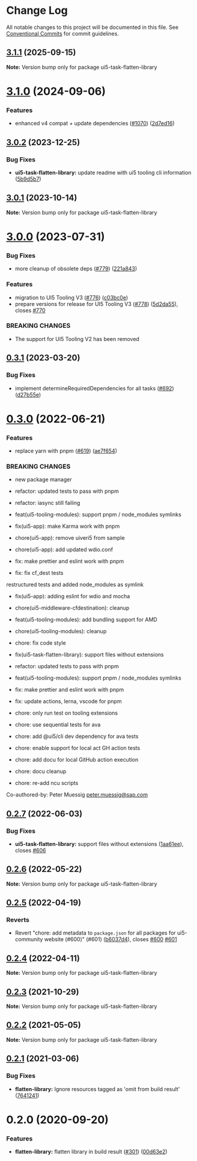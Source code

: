 # Change Log

All notable changes to this project will be documented in this file.
See [Conventional Commits](https://conventionalcommits.org) for commit guidelines.

## [3.1.1](https://github.com/ui5-community/ui5-ecosystem-showcase/compare/ui5-task-flatten-library@3.1.0...ui5-task-flatten-library@3.1.1) (2025-09-15)

**Note:** Version bump only for package ui5-task-flatten-library





# [3.1.0](https://github.com/ui5-community/ui5-ecosystem-showcase/compare/ui5-task-flatten-library@3.0.2...ui5-task-flatten-library@3.1.0) (2024-09-06)


### Features

* enhanced v4 compat + update dependencies ([#1070](https://github.com/ui5-community/ui5-ecosystem-showcase/issues/1070)) ([2d7ed16](https://github.com/ui5-community/ui5-ecosystem-showcase/commit/2d7ed1623249febd32ecabdd2b47698f1cd968d5))





## [3.0.2](https://github.com/ui5-community/ui5-ecosystem-showcase/compare/ui5-task-flatten-library@3.0.1...ui5-task-flatten-library@3.0.2) (2023-12-25)


### Bug Fixes

* **ui5-task-flatten-library:** update readme with ui5 tooling cli information ([5b9d5b7](https://github.com/ui5-community/ui5-ecosystem-showcase/commit/5b9d5b7f5e6e714a126ad0c8e8610129a75359e3))





## [3.0.1](https://github.com/ui5-community/ui5-ecosystem-showcase/compare/ui5-task-flatten-library@3.0.0...ui5-task-flatten-library@3.0.1) (2023-10-14)

**Note:** Version bump only for package ui5-task-flatten-library





# [3.0.0](https://github.com/ui5-community/ui5-ecosystem-showcase/compare/ui5-task-flatten-library@0.3.1...ui5-task-flatten-library@3.0.0) (2023-07-31)


### Bug Fixes

* more cleanup of obsolete deps ([#779](https://github.com/ui5-community/ui5-ecosystem-showcase/issues/779)) ([221a843](https://github.com/ui5-community/ui5-ecosystem-showcase/commit/221a843ed1693f8db4233c5c6ea03ce368374046))


### Features

* migration to UI5 Tooling V3 ([#776](https://github.com/ui5-community/ui5-ecosystem-showcase/issues/776)) ([c03bc0e](https://github.com/ui5-community/ui5-ecosystem-showcase/commit/c03bc0e8a8d0b55d38510164c885022e11b597e6))
* prepare versions for release for UI5 Tooling V3 ([#778](https://github.com/ui5-community/ui5-ecosystem-showcase/issues/778)) ([5d2da55](https://github.com/ui5-community/ui5-ecosystem-showcase/commit/5d2da55e77513e026377aca799c413560c651f56)), closes [#770](https://github.com/ui5-community/ui5-ecosystem-showcase/issues/770)


### BREAKING CHANGES

* The support for UI5 Tooling V2 has been removed





## [0.3.1](https://github.com/ui5-community/ui5-ecosystem-showcase/compare/ui5-task-flatten-library@0.3.0...ui5-task-flatten-library@0.3.1) (2023-03-20)


### Bug Fixes

* implement determineRequiredDependencies for all tasks ([#692](https://github.com/ui5-community/ui5-ecosystem-showcase/issues/692)) ([d27b55e](https://github.com/ui5-community/ui5-ecosystem-showcase/commit/d27b55e5bd2ad95336bdad8f4f07cd0e10ac2ca2))





# [0.3.0](https://github.com/ui5-community/ui5-ecosystem-showcase/compare/ui5-task-flatten-library@0.2.7...ui5-task-flatten-library@0.3.0) (2022-06-21)


### Features

* replace yarn with pnpm ([#619](https://github.com/ui5-community/ui5-ecosystem-showcase/issues/619)) ([ae7f654](https://github.com/ui5-community/ui5-ecosystem-showcase/commit/ae7f6544f010d4b97c8a4db28ea89d01389b5fb5))


### BREAKING CHANGES

* new package manager

* refactor: updated tests to pass with pnpm

* refactor: iasync still failing

* feat(ui5-tooling-modules): support pnpm / node_modules symlinks

* fix(ui5-app): make Karma work with pnpm

* chore(ui5-app): remove uiveri5 from sample

* chore(ui5-app): add updated wdio.conf

* fix: make prettier and eslint work with pnpm

* fix: fix cf_dest tests

restructured tests and added node_modules as symlink

* fix(ui5-app): adding eslint for wdio and mocha

* chore(ui5-middleware-cfdestination): cleanup

* feat(ui5-tooling-modules): add bundling support for AMD

* chore(ui5-tooling-modules): cleanup

* chore: fix code style

* fix(ui5-task-flatten-library): support files without extensions

* refactor: updated tests to pass with pnpm

* feat(ui5-tooling-modules): support pnpm / node_modules symlinks

* fix: make prettier and eslint work with pnpm

* fix: update actions, lerna, vscode for pnpm

* chore: only run test on tooling extensions

* chore: use sequential tests for ava

* chore: add @ui5/cli dev dependency for ava tests

* chore: enable support for local act GH action tests

* chore: add docu for local GitHub action execution

* chore: docu cleanup

* chore: re-add ncu scripts

Co-authored-by: Peter Muessig <peter.muessig@sap.com>





## [0.2.7](https://github.com/ui5-community/ui5-ecosystem-showcase/compare/ui5-task-flatten-library@0.2.6...ui5-task-flatten-library@0.2.7) (2022-06-03)


### Bug Fixes

* **ui5-task-flatten-library:** support files without extensions ([1aa61ee](https://github.com/ui5-community/ui5-ecosystem-showcase/commit/1aa61ee4d448ab1056679d92ccd188f9c3a81e95)), closes [#606](https://github.com/ui5-community/ui5-ecosystem-showcase/issues/606)





## [0.2.6](https://github.com/ui5-community/ui5-ecosystem-showcase/compare/ui5-task-flatten-library@0.2.5...ui5-task-flatten-library@0.2.6) (2022-05-22)

**Note:** Version bump only for package ui5-task-flatten-library





## [0.2.5](https://github.com/ui5-community/ui5-ecosystem-showcase/compare/ui5-task-flatten-library@0.2.4...ui5-task-flatten-library@0.2.5) (2022-04-19)


### Reverts

* Revert "chore: add metadata to `package.json` for all packages for ui5-community website (#600)" (#601) ([b6037d4](https://github.com/ui5-community/ui5-ecosystem-showcase/commit/b6037d4d397275ad2d83e7f18415c45a878c76bf)), closes [#600](https://github.com/ui5-community/ui5-ecosystem-showcase/issues/600) [#601](https://github.com/ui5-community/ui5-ecosystem-showcase/issues/601)





## [0.2.4](https://github.com/ui5-community/ui5-ecosystem-showcase/compare/ui5-task-flatten-library@0.2.3...ui5-task-flatten-library@0.2.4) (2022-04-11)

**Note:** Version bump only for package ui5-task-flatten-library





## [0.2.3](https://github.com/ui5-community/ui5-ecosystem-showcase/compare/ui5-task-flatten-library@0.2.2...ui5-task-flatten-library@0.2.3) (2021-10-29)

**Note:** Version bump only for package ui5-task-flatten-library





## [0.2.2](https://github.com/ui5-community/ui5-ecosystem-showcase/compare/ui5-task-flatten-library@0.2.1...ui5-task-flatten-library@0.2.2) (2021-05-05)

**Note:** Version bump only for package ui5-task-flatten-library





## [0.2.1](https://github.com/petermuessig/ui5-ecosystem-showcase/compare/ui5-task-flatten-library@0.2.0...ui5-task-flatten-library@0.2.1) (2021-03-06)


### Bug Fixes

* **flatten-library:** Ignore resources tagged as 'omit from build result' ([7641241](https://github.com/petermuessig/ui5-ecosystem-showcase/commit/7641241546a4031ddbbf1b0a7d2e5955da4352be))





# 0.2.0 (2020-09-20)


### Features

* **flatten-library:** flatten library in build result ([#301](https://github.com/petermuessig/ui5-ecosystem-showcase/issues/301)) ([00d63e2](https://github.com/petermuessig/ui5-ecosystem-showcase/commit/00d63e2))
